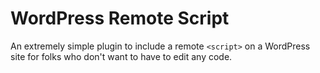 WordPress Remote Script
=======================

An extremely simple plugin to include a remote `<script>` on a WordPress site for folks who don't want to have to edit any code.